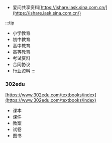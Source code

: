- 爱问共享资料[https://ishare.iask.sina.com.cn/](https://ishare.iask.sina.com.cn/)

:::tip

- 小学教育
- 初中教育
- 高中教育
- 高等教育
- 考试资料
- 合同协议
- 行业资料
:::

### 302edu

[https://www.302edu.com/textbooks/index](https://www.302edu.com/textbooks/index)

- 课本
- 课件
- 教案
- 试卷
- 图书